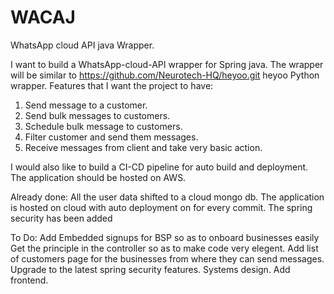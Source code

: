 # WACAJ
WhatsApp cloud API java Wrapper.

I want to build a WhatsApp-cloud-API wrapper for Spring java.
The wrapper will be similar to https://github.com/Neurotech-HQ/heyoo.git heyoo Python wrapper.
Features that I want the project to have:
1. Send message to a customer.
2. Send bulk messages to customers.
3. Schedule bulk message to customers.
4. Filter customer and send them messages.
5. Receive messages from client and take very basic action.

I would also like to build a CI-CD pipeline for auto build and deployment.
The application should be hosted on AWS.

Already done:
All the user data shifted to a cloud mongo db.
The application is hosted on cloud with auto deployment on for every commit.
The spring security has been added

To Do:
Add Embedded signups for BSP so as to onboard businesses easily
Get the principle in the controller so as to make code very elegent.
Add list of customers page for the businesses from where they can send messages.
Upgrade to the latest spring security features.
Systems design.
Add frontend.
